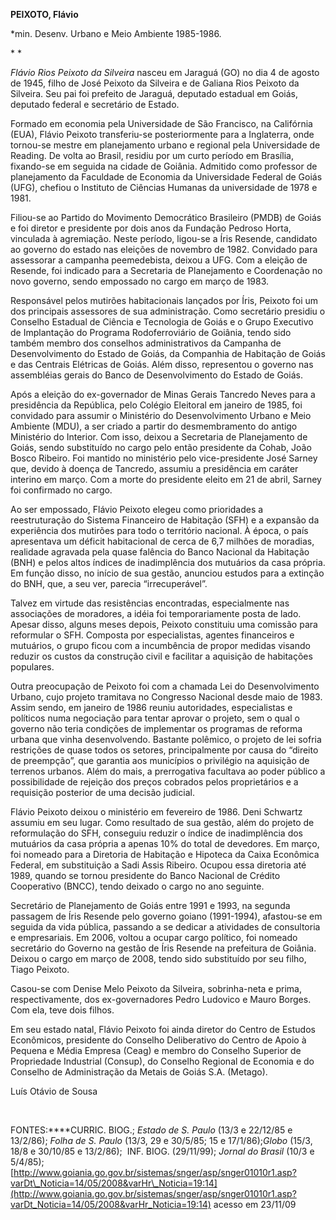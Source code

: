 **PEIXOTO, Flávio**

\*min. Desenv. Urbano e Meio Ambiente 1985-1986.

* *

*Flávio Rios Peixoto da Silveira* nasceu em Jaraguá (GO) no dia 4 de
agosto de 1945, filho de José Peixoto da Silveira e de Galiana Rios
Peixoto da Silveira. Seu pai foi prefeito de Jaraguá, deputado estadual
em Goiás, deputado federal e secretário de Estado.

Formado em economia pela Universidade de São Francisco, na Califórnia
(EUA), Flávio Peixoto transferiu-se posteriormente para a Inglaterra,
onde tornou-se mestre em planejamento urbano e regional pela
Universidade de Reading. De volta ao Brasil, residiu por um curto
período em Brasília, fixando-se em seguida na cidade de Goiânia.
Admitido como professor de planejamento da Faculdade de Economia da
Universidade Federal de Goiás (UFG), chefiou o Instituto de Ciências
Humanas da universidade de 1978 e 1981.

Filiou-se ao Partido do Movimento Democrático Brasileiro (PMDB) de Goiás
e foi diretor e presidente por dois anos da Fundação Pedroso Horta,
vinculada à agremiação. Neste período, ligou-se a Íris Resende,
candidato ao governo do estado nas eleições de novembro de 1982.
Convidado para assessorar a campanha peemedebista, deixou a UFG. Com a
eleição de Resende, foi indicado para a Secretaria de Planejamento e
Coordenação no novo governo, sendo empossado no cargo em março de 1983.

Responsável pelos mutirões habitacionais lançados por Íris, Peixoto foi
um dos principais assessores de sua administração. Como secretário
presidiu o Conselho Estadual de Ciência e Tecnologia de Goiás e o Grupo
Executivo de Implantação do Programa Rodoferroviário de Goiânia, tendo
sido também membro dos conselhos administrativos da Campanha de
Desenvolvimento do Estado de Goiás, da Companhia de Habitação de Goiás e
das Centrais Elétricas de Goiás. Além disso, representou o governo nas
assembléias gerais do Banco de Desenvolvimento do Estado de Goiás.

Após a eleição do ex-governador de Minas Gerais Tancredo Neves para a
presidência da República, pelo Colégio Eleitoral em janeiro de 1985, foi
convidado para assumir o Ministério do Desenvolvimento Urbano e Meio
Ambiente (MDU), a ser criado a partir do desmembramento do antigo
Ministério do Interior. Com isso, deixou a Secretaria de Planejamento de
Goiás, sendo substituído no cargo pelo então presidente da Cohab, João
Bosco Ribeiro. Foi mantido no ministério pelo vice-presidente José
Sarney que, devido à doença de Tancredo, assumiu a presidência em
caráter interino em março. Com a morte do presidente eleito em 21 de
abril, Sarney foi confirmado no cargo.

Ao ser empossado, Flávio Peixoto elegeu como prioridades a
reestruturação do Sistema Financeiro de Habitação (SFH) e a expansão da
experiência dos mutirões para todo o território nacional. À época, o
país apresentava um déficit habitacional de cerca de 6,7 milhões de
moradias, realidade agravada pela quase falência do Banco Nacional da
Habitação (BNH) e pelos altos índices de inadimplência dos mutuários da
casa própria. Em função disso, no início de sua gestão, anunciou estudos
para a extinção do BNH, que, a seu ver, parecia “irrecuperável”.

Talvez em virtude das resistências encontradas, especialmente nas
associações de moradores, a idéia foi temporariamente posta de lado.
Apesar disso, alguns meses depois, Peixoto constituiu uma comissão para
reformular o SFH. Composta por especialistas, agentes financeiros e
mutuários, o grupo ficou com a incumbência de propor medidas visando
reduzir os custos da construção civil e facilitar a aquisição de
habitações populares.

Outra preocupação de Peixoto foi com a chamada Lei do Desenvolvimento
Urbano, cujo projeto tramitava no Congresso Nacional desde maio de 1983.
Assim sendo, em janeiro de 1986 reuniu autoridades, especialistas e
políticos numa negociação para tentar aprovar o projeto, sem o qual o
governo não teria condições de implementar os programas de reforma
urbana que vinha desenvolvendo. Bastante polêmico, o projeto de lei
sofria restrições de quase todos os setores, principalmente por causa do
“direito de preempção”, que garantia aos municípios o privilégio na
aquisição de terrenos urbanos. Além do mais, a prerrogativa facultava ao
poder público a possibilidade de rejeição dos preços cobrados pelos
proprietários e a requisição posterior de uma decisão judicial.

Flávio Peixoto deixou o ministério em fevereiro de 1986. Deni Schwartz
assumiu em seu lugar. Como resultado de sua gestão, além do projeto de
reformulação do SFH, conseguiu reduzir o índice de inadimplência dos
mutuários da casa própria a apenas 10% do total de devedores. Em março,
foi nomeado para a Diretoria de Habitação e Hipoteca da Caixa Econômica
Federal, em substituição a Sadi Assis Ribeiro. Ocupou essa diretoria até
1989, quando se tornou presidente do Banco Nacional de Crédito
Cooperativo (BNCC), tendo deixado o cargo no ano seguinte.

Secretário de Planejamento de Goiás entre 1991 e 1993, na segunda
passagem de Íris Resende pelo governo goiano (1991-1994), afastou-se em
seguida da vida pública, passando a se dedicar a atividades de
consultoria e empresariais. Em 2006, voltou a ocupar cargo político, foi
nomeado secretário do Governo na gestão de Íris Resende na prefeitura de
Goiânia. Deixou o cargo em março de 2008, tendo sido substituído por seu
filho, Tiago Peixoto.

Casou-se com Denise Melo Peixoto da Silveira, sobrinha-neta e prima,
respectivamente, dos ex-governadores Pedro Ludovico e Mauro Borges. Com
ela, teve dois filhos.

Em seu estado natal, Flávio Peixoto foi ainda diretor do Centro de
Estudos Econômicos, presidente do Conselho Deliberativo do Centro de
Apoio à Pequena e Média Empresa (Ceag) e membro do Conselho Superior de
Propriedade Industrial (Consup), do Conselho Regional de Economia e do
Conselho de Administração da Metais de Goiás S.A. (Metago).

Luís Otávio de Sousa

 

FONTES:****CURRIC. BIOG.; *Estado de S. Paulo* (13/3 e 22/12/85 e
13/2/86); *Folha de S. Paulo* (13/3, 29 e 30/5/85; 15 e 17/1/86);*Globo*
(15/3, 18/8 e 30/10/85 e 13/2/86);  INF. BIOG. (29/11/99); *Jornal do
Brasil* (10/3 e 5/4/85);
[http://www.goiania.go.gov.br/sistemas/snger/asp/snger01010r1.asp?varDt\_Noticia=14/05/2008&varHr\_Noticia=19:14](http://www.goiania.go.gov.br/sistemas/snger/asp/snger01010r1.asp?varDt_Noticia=14/05/2008&varHr_Noticia=19:14)
acesso em 23/11/09
